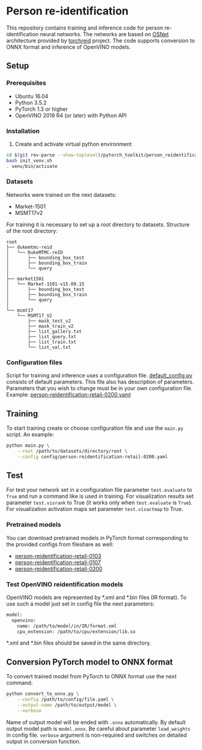 # Person re-identification

This repository contains training and inference code for person re-identification
neural networks. The networks are based on [OSNet](https://arxiv.org/abs/1905.00953)
architecture provided by [torchreid](https://github.com/KaiyangZhou/deep-person-reid.git)
project. The code supports conversion to ONNX format and inference of OpenVINO models.

## Setup

### Prerequisites

* Ubuntu 16.04
* Python 3.5.2
* PyTorch 1.3 or higher
* OpenVINO 2019 R4 (or later) with Python API

### Installation

1. Create and activate virtual python environment

```bash
cd $(git rev-parse --show-toplevel)/pytorch_toolkit/person_reidentification
bash init_venv.sh
. venv/bin/activate
```

### Datasets

Networks were trained on the next datasets:

* Market-1501
* MSMT17v2

For training it is necessary to set up a root directory to datasets.
Structure of the root directory:

```
root
├── dukemtmc-reid
│   └── DukeMTMC-reID
│       ├── bounding_box_test
│       ├── bounding_box_train
│       └── query
│
├── market1501
│   └── Market-1501-v15.09.15
│       ├── bounding_box_test
│       ├── bounding_box_train
│       └── query
│
└── msmt17
    └── MSMT17_V2
        ├── mask_test_v2
        ├── mask_train_v2
        ├── list_gallery.txt
        ├── list_query.txt
        ├── list_train.txt
        └── list_val.txt
```

### Configuration files

Script for training and inference uses a configuration file.
[default_config.py](config/default_config.py) consists of default parameters.
This file also has description of parameters.
Parameters that you wish to change must be in your own configuration file.
Example: [person-reidentification-retail-0200.yaml](config/person-reidentification-retail-0200.yaml)

## Training

To start training create or choose configuration file and use the `main.py` script.
An example:

```bash
python main.py \
    --root /path/to/datasets/directory/root \
    --config config/person-reidentification-retail-0200.yaml
```

## Test

For test your network set in a configuration file parameter `test.evaluate` to `True`
and run a command like is used in training.
For visualization results set parameter `test.visrank` to True (it works only when
`test.evaluate` is `True`).
For visualization activation maps set parameter `test.visactmap` to True.

### Pretrained models

You can download pretrained models in PyTorch format corresponding to the provided configs from fileshare as well:
- [person-reidentification-retail-0103](link)
- [person-reidentification-retail-0107](link)
- [person-reidentification-retail-0200](link)


### Test OpenVINO reidentification models

OpenVINO models are represented by \*.xml and \*.bin files (IR format).
To use such a model just set in config file the next parameters:

```bash
model:
  openvino:
    name: /path/to/model/in/IR/format.xml
    cpu_extension: /path/to/cpu/extension/lib.so
```
\*.xml and \*.bin files should be saved in the same directory.


## Conversion PyTorch model to ONNX format

To convert trained model from PyTorch to ONNX format use the next command:

```bash
python convert_to_onnx.py \
    --config /path/to/config/file.yaml \
    --output-name /path/to/output/model \
    --verbose
```
Name of output model will be ended with `.onnx` automatically.
By default output model path is `model.onnx`. Be careful about parameter
`load_weights` in config file. `verbose` argument is non-required and
switches on detailed output in conversion function.
